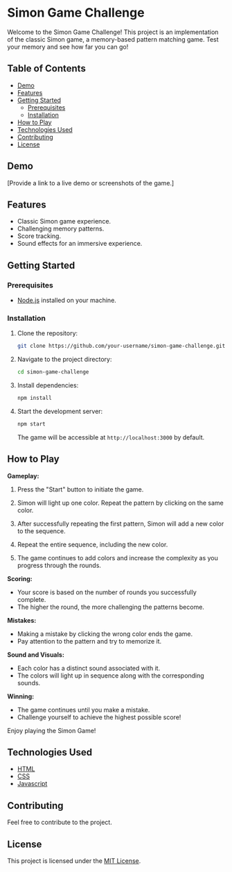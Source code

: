 # Simon Game Challenge

Welcome to the Simon Game Challenge! This project is an implementation of the classic Simon game, a memory-based pattern matching game. Test your memory and see how far you can go!

## Table of Contents
- [Demo](#demo)
- [Features](#features)
- [Getting Started](#getting-started)
  - [Prerequisites](#prerequisites)
  - [Installation](#installation)
- [How to Play](#how-to-play)
- [Technologies Used](#technologies-used)
- [Contributing](#contributing)
- [License](#license)

## Demo

[Provide a link to a live demo or screenshots of the game.]

## Features

- Classic Simon game experience.
- Challenging memory patterns.
- Score tracking.
- Sound effects for an immersive experience.

## Getting Started

### Prerequisites

- [Node.js](https://nodejs.org/) installed on your machine.

### Installation

1. Clone the repository:

   ```bash
   git clone https://github.com/your-username/simon-game-challenge.git
   ```

2. Navigate to the project directory:

   ```bash
   cd simon-game-challenge
   ```

3. Install dependencies:

   ```bash
   npm install
   ```

4. Start the development server:

   ```bash
   npm start
   ```

   The game will be accessible at `http://localhost:3000` by default.

## How to Play


**Gameplay:**
1. Press the "Start" button to initiate the game.

2. Simon will light up one color. Repeat the pattern by clicking on the same color.

3. After successfully repeating the first pattern, Simon will add a new color to the sequence.

4. Repeat the entire sequence, including the new color.

5. The game continues to add colors and increase the complexity as you progress through the rounds.

**Scoring:**
- Your score is based on the number of rounds you successfully complete.
- The higher the round, the more challenging the patterns become.

**Mistakes:**
- Making a mistake by clicking the wrong color ends the game.
- Pay attention to the pattern and try to memorize it.

**Sound and Visuals:**
- Each color has a distinct sound associated with it.
- The colors will light up in sequence along with the corresponding sounds.

**Winning:**
- The game continues until you make a mistake.
- Challenge yourself to achieve the highest possible score!


Enjoy playing the Simon Game!

## Technologies Used

- [HTML]([https://reactjs.org/](https://developer.mozilla.org/en-US/docs/Web/HTML))
- [CSS]([https://redux.js.org/](https://developer.mozilla.org/en-US/docs/Web/CSS))
- [Javascript](https://developer.mozilla.org/en-US/docs/Web/JavaScript)

## Contributing

Feel free to contribute to the project. 

## License

This project is licensed under the [MIT License](LICENSE).

